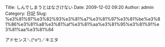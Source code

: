 Title: しんでしまうとはなさけない
Date: 2009-12-02 09:20
Author: admin
Category: 日記
Slug: %e3%81%97%e3%82%93%e3%81%a7%e3%81%97%e3%81%be%e3%81%86%e3%81%a8%e3%81%af%e3%81%aa%e3%81%95%e3%81%91%e3%81%aa%e3%81%84

アドセンス＼(\^o\^)／キエタ
